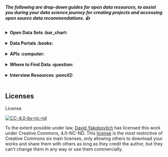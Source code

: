 ##### The following are drop-down guides for open data resources, to assist you during your data science journey for creating projects and accessing open source data recommendations.  :thumbsup:

<details>
  <summary><strong>Open Data Sets :bar_chart:</strong></summary>

1. [Data is Plural](https://docs.google.com/spreadsheets/d/1wZhPLMCHKJvwOkP4juclhjFgqIY8fQFMemwKL2c64vk/edit#gid=0)
2. [India Open Data Gov](https://data.gov.in/)
3. [Canada Open Data Gov](http://open.canada.ca/en)
4. [US Open Data Gov](https://www.data.gov/)
5. [Quandl Financial Data](https://www.quandl.com/search?query=)
6. [UCI Machine Learning Datasets](https://archive.ics.uci.edu/ml/datasets.html)
7. [Gapminder](https://www.gapminder.org/data/)
8. [FiveThirtyEight](https://github.com/fivethirtyeight/data)
9. [DataPortals](http://dataportals.org/)
10. [world](https://data.world/)
11. [Wikipedia ML Listings](https://en.wikipedia.org/wiki/List_of_datasets_for_machine_learning_research)
12. [Cool Datasets on Twitter](https://twitter.com/CoolDatasets)
13. [Public Data Science Datasets](https://datascience.pushpullfork.com/Datasets)
14. [OpenML](https://www.openml.org/search?type=data)
15. [Github: Awesome Public Datasets](https://github.com/caesar0301/awesome-public-datasets)
16. [Kaggle Datasets](https://www.kaggle.com/datasets)
17. [https://data.ny.gov/](https://data.ny.gov/)
18. [Open Data Monitor](https://opendatamonitor.eu/frontend/web/index.php?r=dashboard%2Findex)
19. [AWS Datasets](https://aws.amazon.com/public-datasets/)
20. [Common Crawl](http://commoncrawl.org/the-data/tutorials/)
21. [Socrata](https://opendata.socrata.com/browse?limitTo=datasets&amp;utf8=%E2%9C%93)
22. [S. Census](http://www.census.gov/data.html)
23. [European Union Open Data Portal](http://open-data.europa.eu/en/data/)
24. [UN Data](http://data.un.org/)
25. [CIA Data](https://www.cia.gov/library/publications/the-world-factbook/)
26. [HealthData](http://www.healthdata.gov/)
27. [California Data](http://data.ca.gov/)
28. [Google Public Data](https://www.google.com/publicdata/directory )
29. [Flowing Dat](http://flowingdata.com/category/statistics/data-sources/)
</details>
<br>
<details>
  <summary><strong>Data Portals :books:</strong></summary>
  
1. [Github Code Search](http://jakubdziworski.github.io/tools/2016/08/26/github-code-advances-search-programmers-goldmine.html)
2. [Public Data](http://kevinchai.net/dataset)
3. [Open Source Sports](http://www.opensourcesports.com/)
</details>
<br>
<details>
  <summary><strong>APIs :computer:</strong></summary>
  
1. [Public APIs](https://github.com/toddmotto/public-apis)
2. [Programmable Web](https://www.programmableweb.com/)
3. [Zillow](https://www.zillow.com/howto/api/APIOverview.htm)
4. [Wikipedia](https://www.mediawiki.org/wiki/API:Main_page)
5. [Google Scholar](https://github.com/ckreibich/scholar.py)
6.  [Reddit](https://www.reddit.com/dev/api)
7.  [Twitter](https://www.programmableweb.com/api/twitter)
8.  [Alpha-Vantage](https://www.alphavantage.co/documentation/)
9. [More APIs](https://www.reddit.com/r/webdev/comments/3wrswc/what_are_some_fun_apis_to_play_with/?st=j62tehhm&amp;sh=02579ee6)
</details>
<br>
<details>
  <summary><strong>Where to Find Data :question:</strong></summary>
  
1. [Quora](https://www.quora.com/Where-can-I-find-large-datasets-open-to-the-public)
</details>


<br>
<details>
  <summary><strong>Interview Resources :pencil2:</strong></summary>
  
1. :book: [Cracking the Coding Interview](https://www.amazon.com/Cracking-Coding-Interview-Programming-Questions/dp/0984782850
) 
2. :clipboard: [Tech Interview Handbook](https://github.com/yangshun/tech-interview-handbook)
3. :scroll: [Interview Cake](https://www.interviewcake.com/)
</details>
<br>

## Licenses
License

[![CC-4.0-by-nc-nd](https://licensebuttons.net/l/by-nc-nd/3.0/88x31.png)](https://creativecommons.org/licenses/by-nc-nd/4.0/)

To the extent possible under law, [David Yakobovitch](http://davidyakobovitch.com/) has licensed this work under Creative Commons, 4.0-NC-ND.  This [license](https://creativecommons.org/licenses/by-nc-nd/4.0/) is the most restrictive of Creative Commons six main licenses, only allowing others to download your works and share them with others as long as they credit the author, but they can’t change them in any way or use them commercially.

